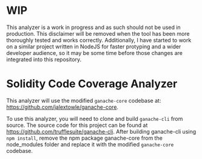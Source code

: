 # WIP
This analyzer is a work in progress and as such should not be used in production. This disclaimer will be removed when the tool has been more thoroughly tested and works correctly. Additionally, I have started to work on a similar project written in NodeJS for faster protyping and a wider developer audience, so it may be some time before those changes are integrated into this repository. 

# Solidity Code Coverage Analyzer

This analyzer will use the modified `ganache-core` codebase at: https://github.com/jalextowle/ganache-core. 

To use this analyzer, you will need to clone and build `ganache-cli` from source. The source code for this project can be
found at https://github.com/trufflesuite/ganache-cli. After building ganache-cli using `npm install`, remove the npm package ganache-core from the node_modules folder and replace it with the modified `ganache-core` codebase. 
